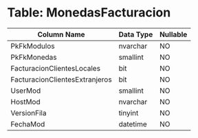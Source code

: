 # Table: MonedasFacturacion

| Column Name | Data Type | Nullable |
|-------------|-----------|----------|
| PkFkModulos | nvarchar | NO |
| PkFkMonedas | smallint | NO |
| FacturacionClientesLocales | bit | NO |
| FacturacionClientesExtranjeros | bit | NO |
| UserMod | smallint | NO |
| HostMod | nvarchar | NO |
| VersionFila | tinyint | NO |
| FechaMod | datetime | NO |
